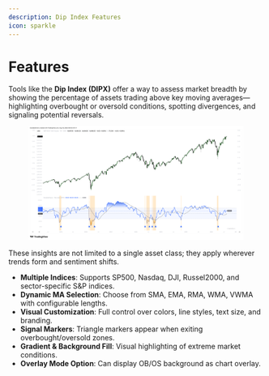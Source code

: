```yaml
---
description: Dip Index Features
icon: sparkle
---
```


# Features

Tools like the **Dip Index (DIPX)** offer a way to assess market breadth by showing the percentage of assets trading above key moving averages—highlighting overbought or oversold conditions, spotting divergences, and signaling potential reversals.&#x20;

<figure><img src="../../.gitbook/assets/docs-dipx-001.png" alt=""><figcaption></figcaption></figure>

These insights are not limited to a single asset class; they apply wherever trends form and sentiment shifts.

* **Multiple Indices**: Supports SP500, Nasdaq, DJI, Russel2000, and sector-specific S\&P indices.
* **Dynamic MA Selection**: Choose from SMA, EMA, RMA, WMA, VWMA with configurable lengths.
* **Visual Customization**: Full control over colors, line styles, text size, and branding.
* **Signal Markers**: Triangle markers appear when exiting overbought/oversold zones.
* **Gradient & Background Fill**: Visual highlighting of extreme market conditions.
* **Overlay Mode Option**: Can display OB/OS background as chart overlay.
